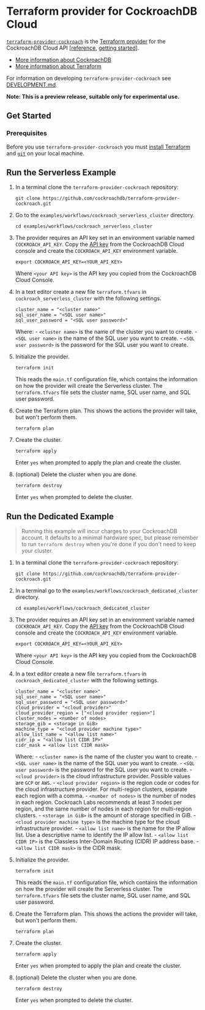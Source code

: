 # Terraform provider for CockroachDB Cloud

[`terraform-provider-cockroach`](https://registry.terraform.io/providers/cockroachdb/cockroach/latest) is the [Terraform provider](https://learn.hashicorp.com/collections/terraform/providers) for the CockroachDB Cloud API [[reference](https://www.cockroachlabs.com/docs/api/cloud/v1), [getting started](https://www.cockroachlabs.com/docs/cockroachcloud/cloud-api)].

- [More information about CockroachDB](https://www.cockroachlabs.com/)
- [More information about Terraform](https://terraform.io)

For information on developing `terraform-provider-cockroach` see [DEVELOPMENT.md](DEVELOPMENT.md).

**Note: This is a preview release, suitable only for experimental use.**

## Get Started

### Prerequisites

Before you use `terraform-provider-cockroach` you must [install Terraform](https://learn.hashicorp.com/tutorials/terraform/install-cli) and [`git`](https://git-scm.com/downloads) on your local machine.

## Run the Serverless Example

1. In a terminal clone the `terraform-provider-cockroach` repository:

    ~~~ shell
    git clone https://github.com/cockroachdb/terraform-provider-cockroach.git
    ~~~

1. Go to the `examples/workflows/cockroach_serverless_cluster` directory.

    ~~~ shell
    cd examples/workflows/cockroach_serverless_cluster
    ~~~

1. The provider requires an API key set in an environment variable named `COCKROACH_API_KEY`. Copy the [API key](https://www.cockroachlabs.com/docs/cockroachcloud/console-access-management#api-access) from the CockroachDB Cloud console and create the `COCKROACH_API_KEY` environment variable.

    ~~~ shell
    export COCKROACH_API_KEY=<YOUR_API_KEY>
    ~~~

    Where `<your API key>` is the API key you copied from the CockroachDB Cloud Console.

1. In a text editor create a new file `terraform.tfvars` in `cockroach_serverless_cluster` with the following settings.

    ~~~
    cluster_name = "<cluster name>"
    sql_user_name = "<SQL user name>"
    sql_user_password = "<SQL user password>"
    ~~~

    Where:
        - `<cluster name>` is the name of the cluster you want to create.
        - `<SQL user name>` is the name of the SQL user you want to create.
        - `<SQL user password>` is the password for the SQL user you want to create.

1. Initialize the provider.

    ~~~ shell
    terraform init
    ~~~

    This reads the `main.tf` configuration file, which contains the information on how the provider will create the Serverless cluster. The `terraform.tfvars` file sets the cluster name, SQL user name, and SQL user password.

1. Create the Terraform plan. This shows the actions the provider will take, but won't perform them.

    ~~~ shell
    terraform plan
    ~~~

1. Create the cluster.

    ~~~ shell
    terraform apply
    ~~~

    Enter `yes` when prompted to apply the plan and create the cluster.

1. (optional) Delete the cluster when you are done.

    ~~~ shell
    terraform destroy
    ~~~

    Enter `yes` when prompted to delete the cluster.

## Run the Dedicated Example

> Running this example will incur charges to your CockroachDB account.
> It defaults to a minimal hardware spec, but please remember to run
> `terraform destroy` when you're done if you don't need to keep your cluster.

1. In a terminal clone the `terraform-provider-cockroach` repository:

    ~~~ shell
    git clone https://github.com/cockroachdb/terraform-provider-cockroach.git
    ~~~

1. In a terminal go to the `examples/workflows/cockroach_dedicated_cluster` directory.

    ~~~ shell
    cd examples/workflows/cockroach_dedicated_cluster
    ~~~

1. The provider requires an API key set in an environment variable named `COCKROACH_API_KEY`. Copy the [API key](https://www.cockroachlabs.com/docs/cockroachcloud/console-access-management#api-access) from the CockroachDB Cloud console and create the `COCKROACH_API_KEY` environment variable.

    ~~~ shell
    export COCKROACH_API_KEY=<YOUR_API_KEY>
    ~~~

    Where `<your API key>` is the API key you copied from the CockroachDB Cloud Console.

1. In a text editor create a new file `terraform.tfvars` in `cockroach_dedicated_cluster` with the following settings.

    ~~~
    cluster_name = "<cluster name>"
    sql_user_name = "<SQL user name>"
    sql_user_password = "<SQL user password>"
    cloud_provider = "<cloud provider>"
    cloud_provider_region = ["<cloud provider region>"]
    cluster_nodes = <number of nodes>
    storage_gib = <storage in GiB>
    machine_type = "<cloud provider machine type>"
    allow_list_name = "<allow list name>"
    cidr_ip = "<allow list CIDR IP>"
    cidr_mask = <allow list CIDR mask>
    ~~~

    Where:
        - `<cluster name>` is the name of the cluster you want to create.
        - `<SQL user name>` is the name of the SQL user you want to create.
        - `<SQL user password>` is the password for the SQL user you want to create.
        - `<cloud provider>` is the cloud infrastructure provider. Possible values are `GCP` or `AWS`.
        - `<cloud provider region>` is the region code or codes for the cloud infrastructure provider. For multi-region clusters, separate each region with a comma.
        - `<number of nodes>` is the number of nodes in each region. Cockroach Labs recommends at least 3 nodes per region, and the same number of nodes in each region for multi-region clusters.
        - `<storage in GiB>` is the amount of storage specified in GiB.
        - `<cloud provider machine type>` is the machine type for the cloud infrastructure provider.
        - `<allow list name>` is the name for the IP allow list. Use a descriptive name to identify the IP allow list.
        - `<allow list CIDR IP>` is the Classless Inter-Domain Routing (CIDR) IP address base.
        - `<allow list CIDR mask>` is the CIDR mask.

1. Initialize the provider.

    ~~~ shell
    terraform init
    ~~~

    This reads the `main.tf` configuration file, which contains the information on how the provider will create the Serverless cluster. The `terraform.tfvars` file sets the cluster name, SQL user name, and SQL user password.

1. Create the Terraform plan. This shows the actions the provider will take, but won't perform them.

    ~~~ shell
    terraform plan
    ~~~

1. Create the cluster.

    ~~~ shell
    terraform apply
    ~~~

    Enter `yes` when prompted to apply the plan and create the cluster.

1. (optional) Delete the cluster when you are done.

    ~~~ shell
    terraform destroy
    ~~~

    Enter `yes` when prompted to delete the cluster.
